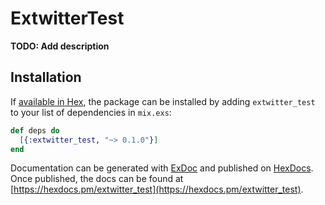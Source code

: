 # ExtwitterTest

**TODO: Add description**

## Installation

If [available in Hex](https://hex.pm/docs/publish), the package can be installed
by adding `extwitter_test` to your list of dependencies in `mix.exs`:

```elixir
def deps do
  [{:extwitter_test, "~> 0.1.0"}]
end
```

Documentation can be generated with [ExDoc](https://github.com/elixir-lang/ex_doc)
and published on [HexDocs](https://hexdocs.pm). Once published, the docs can
be found at [https://hexdocs.pm/extwitter_test](https://hexdocs.pm/extwitter_test).

